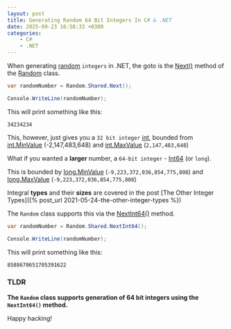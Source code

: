 ```yaml
---
layout: post
title: Generating Random 64 Bit Integers In C# & .NET
date: 2025-09-23 16:58:33 +0300
categories:
    - C#
    - .NET
---
```


When generating [random](https://en.wikipedia.org/wiki/Randomness) `integers` in .NET, the goto is the [Next()](https://learn.microsoft.com/en-us/dotnet/api/system.random.next?view=net-9.0) method of the [Random](https://learn.microsoft.com/en-us/dotnet/api/system.random?view=net-9.0) class.

```c#
var randomNumber = Random.Shared.Next();

Console.WriteLine(randomNumber);
```

This will print something like this:

```plaintext
34234234
```

This, however, just gives you a `32 bit integer` [int](https://learn.microsoft.com/en-us/dotnet/api/system.int32?view=net-9.0), bounded from [int.MinValue](https://learn.microsoft.com/en-us/dotnet/api/system.int32.minvalue?view=net-9.0) (-2,147,483,648) and [int.MaxValue](https://learn.microsoft.com/en-us/dotnet/api/system.int32.maxvalue?view=net-9.0) (`2,147,483,648`)

What if you wanted a **larger** number, a `64-bit integer` - [Int64](https://learn.microsoft.com/en-us/dotnet/api/system.int64?view=net-9.0) (or `long`).

This is bounded by [long.MinValue](https://learn.microsoft.com/en-us/dotnet/api/system.int64.minvalue?view=net-9.0) (`-9,223,372,036,854,775,808`) and [long.MaxValue](https://learn.microsoft.com/en-us/dotnet/api/system.int64.maxvalue?view=net-9.0) (`-9,223,372,036,854,775,808`)

Integral **types** and their **sizes** are covered in the post [The Other Integer Types]({% post_url 2021-05-24-the-other-integer-types %})

The `Random` class supports this via the [NextInt64()](https://learn.microsoft.com/en-us/dotnet/api/system.random.nextint64?view=net-9.0) method.

```c#
var randomNumber = Random.Shared.NextInt64();

Console.WriteLine(randomNumber);
```

This will print something like this:

```plaintext
8588670651705391622
```

### TLDR

**The `Random` class supports generation of 64 bit integers using the `NextInt64()` method.**

Happy hacking!
